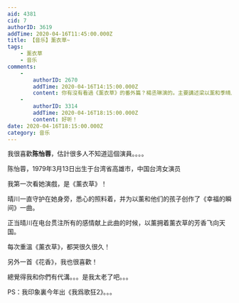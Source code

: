 ```yaml
---
aid: 4381
cid: 7
authorID: 3619
addTime: 2020-04-16T11:45:00.000Z
title: 【音乐】薰衣草~
tags:
    - 薰衣草
    - 音乐
comments:
    -
        authorID: 2670
        addTime: 2020-04-16T14:15:00.000Z
        content: 你有沒有看過《薰衣草》的番外篇？楊丞琳演的。主要講述梁以薰和季晴川童年時如何相識、以及青梅竹馬的情景。
    -
        authorID: 3314
        addTime: 2020-04-16T18:15:00.000Z
        content: 好听！
date: 2020-04-16T18:15:00.000Z
category: 音乐
---
```


我很喜歡**陈怡蓉**，估計很多人不知道這個演員。。。。

陈怡蓉，1979年3月13日出生于台湾省高雄市，中国台湾女演员

我第一次看她演戲，是《薰衣草》！

晴川一直守护在她身旁，悉心的照料着，并为以薰和他们的孩子创作了《幸福的瞬间》一曲。

正当晴川在电台贯注所有的感情献上此曲的时候，以薰拥着薰衣草的芳香飞向天国。

每次重溫《薰衣草》，都哭很久很久！

另外一首《花香》，我也很喜歡！

總覺得我和你們有代溝。。。是我太老了吧。。。

PS：我印象裏今年出《我爲歌狂2》。。。

